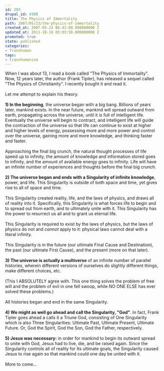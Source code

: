 ```yaml
---
id: 283
drupal_id: 4308
title: The Physics of Immortality
path: 2007/05/23/the-physics-of-immortality
created_at: 2007-05-23 06:41:00.000000000 Z
updated_at: 2011-10-10 03:03:58.000000000 Z
promoted: true
state: published
categories:
- Transhuman
tags:
- transhumanism
---
```

When I was about 13, I read a book called "The Physics of Immortality". Now, 12 years later, the author (Frank Tipler), has released a sequel called "The Physics of Christianity". I recently bought it and read it.<br /><br />Let me attempt to explain his theory.<br /><br /><span style="font-weight: bold;">1) In the beginning</span>, the universe began with a big bang. Billions of years later, mankind exists. In the near future, mankind will spread outward from earth, propagating across the universe, until it is full of intelligent life. Eventually the universe will begin to contract, and intelligent life will guide the contraction of the universe so that life can continue to exist at higher and higher levels of energy, possessing more and more power and control over the universe, gaining more and more knowledge, and thinking faster and faster.<br /><br />Approaching the final big crunch, the natural thought processes of life speed up to infinity, the amount of knowledge and information stored goes to infinity, and the amount of available energy goes to infinity. Life will have an infinite number of experiences and thoughts before the final big crunch.<br /><br /><span style="font-weight: bold;">2) The universe began and ends with a Singularity of infinite knowledge</span>, power, and life. This Singularity is outside of both space and time, yet gives rise to all of space and time.<br /><br />This Singularity created reality, life, and the laws of physics, and draws all of reality into it.  Specifically, this Singularity is what forces life to begin and to spread out from earth, and to ultimately unite with it. This Singularity has the power to resurrect us all and to grant us eternal life.<br /><br />This Singularity is required to exist by the laws of physics, but the laws of physics do not and <span style="font-style: italic;">cannot</span> apply to it: physical laws cannot deal with a literal infinity.<br /><br />This Singularity is in the future (our ultimate Final Cause and Destination), the past (our ultimate First Cause), and the present (more on that later).<br /><br /><span style="font-weight: bold;">3) The universe is actually a multiverse</span> of an infinite number of parallel histories, wherein different versions of ourselves do slightly different things, make different choices, etc.<br /><br />(This I ABSOLUTELY agree with. This one thing solves the problem of free will and the problem of evil in one fell swoop, while NO ONE ELSE has ever solved these problems.)<br /><br />All histories began and end in the same Singularity.<br /><br /><span style="font-weight: bold;">4)   We might as well go ahead and call the Singularity, "God"</span>. In fact, Frank Tipler goes ahead a calls it a Triune God, consisting of One Singularity which is also Three Singularities: Ultimate Past, Ultimate Present, Ultimate Future. Or, God the Spirit, God the Son, God the Father, respectively.<br /><br /><span style="font-weight: bold;">5) Jesus was necessary:</span> in order for mankind to begin its outward spread to unite with God, Jesus had to live, die, and be raised again. Since the Singularity controls all of reality for Its ultimate goals, the Singularity caused Jesus to rise again so that mankind could one day be united with it.<br /><br />More to come...
